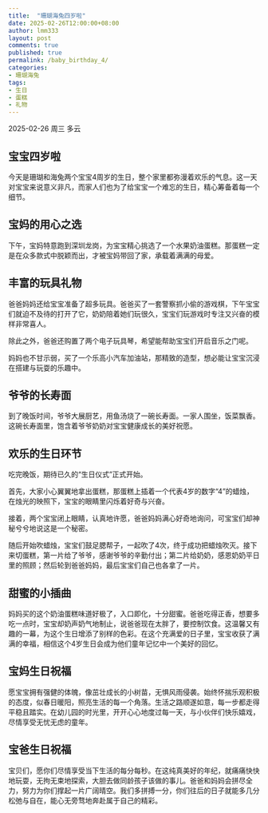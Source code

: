 ```yaml
---
title:  "珊瑚海兔四岁啦"
date: 2025-02-26T12:00:00+08:00
author: lmm333
layout: post
comments: true
published: true
permalink: /baby_birthday_4/
categories:
- 珊瑚海兔
tags:
- 生日
- 蛋糕
- 礼物
---
```

2025-02-26 周三 多云

## 宝宝四岁啦
今天是珊瑚和海兔两个宝宝4周岁的生日，整个家里都弥漫着欢乐的气息。这一天对宝宝来说意义非凡，而家人们也为了给宝宝一个难忘的生日，精心筹备着每一个细节。

<!--more-->

## 宝妈的用心之选
下午，宝妈特意跑到深圳龙岗，为宝宝精心挑选了一个水果奶油蛋糕。那蛋糕一定是在众多款式中脱颖而出，才被宝妈带回了家，承载着满满的母爱。

## 丰富的玩具礼物
爸爸妈妈还给宝宝准备了超多玩具。爸爸买了一套警察抓小偷的游戏棋，下午宝宝们就迫不及待的打开了它，奶奶陪着她们玩很久，宝宝们玩游戏时专注又兴奋的模样非常喜人。

除此之外，爸爸还购置了两个电子玩具琴，希望能帮助宝宝们开启音乐之门呢。

妈妈也不甘示弱，买了一个乐高小汽车加油站，那精致的造型，想必能让宝宝沉浸在搭建与玩耍的乐趣中。

## 爷爷的长寿面
到了晚饭时间，爷爷大展厨艺，用鱼汤烧了一碗长寿面。一家人围坐，饭菜飘香。这碗长寿面里，饱含着爷爷奶奶对宝宝健康成长的美好祝愿。

## 欢乐的生日环节
吃完晚饭，期待已久的“生日仪式”正式开始。

首先，大家小心翼翼地拿出蛋糕，那蛋糕上插着一个代表4岁的数字“4”的蜡烛，在烛光的映照下，宝宝的眼睛里闪烁着好奇与兴奋。

接着，两个宝宝闭上眼睛，认真地许愿，爸爸妈妈满心好奇地询问，可宝宝们却神秘兮兮地说这是一个秘密。

随后开始吹蜡烛，宝宝们鼓足腮帮子，一起吹了4次，终于成功把蜡烛吹灭。接下来切蛋糕，第一片给了爷爷，感谢爷爷的辛勤付出；第二片给奶奶，感恩奶奶平日里的照顾；然后轮到爸爸妈妈，最后宝宝们自己也各拿了一片。

## 甜蜜的小插曲
妈妈买的这个奶油蛋糕味道好极了，入口即化，十分甜蜜。爸爸吃得正香，想要多吃一点时，宝宝却奶声奶气地制止，说爸爸现在太胖了，要控制饮食。这温馨又有趣的一幕，为这个生日增添了别样的色彩。在这个充满爱的日子里，宝宝收获了满满的幸福，相信这个4岁生日会成为他们童年记忆中一个美好的回忆。

## 宝妈生日祝福

愿宝宝拥有强健的体魄，像茁壮成长的小树苗，无惧风雨侵袭。始终怀揣乐观积极的态度，似春日暖阳，照亮生活的每一个角落。生活之路顺遂如意，每一步都走得平稳且踏实。在幼儿园的时光里，开开心心地度过每一天，与小伙伴们快乐嬉戏，尽情享受无忧无虑的童年。 

## 宝爸生日祝福

宝贝们，愿你们尽情享受当下生活的每分每秒。在这纯真美好的年纪，就痛痛快快地玩耍，无拘无束地探索，大胆去做同龄孩子该做的事儿。爸爸和妈妈会拼尽全力，努力为你们撑起一片广阔晴空。我们多拼搏一分，你们往后的日子就能多几分松弛与自在，能心无旁骛地奔赴属于自己的精彩。 

